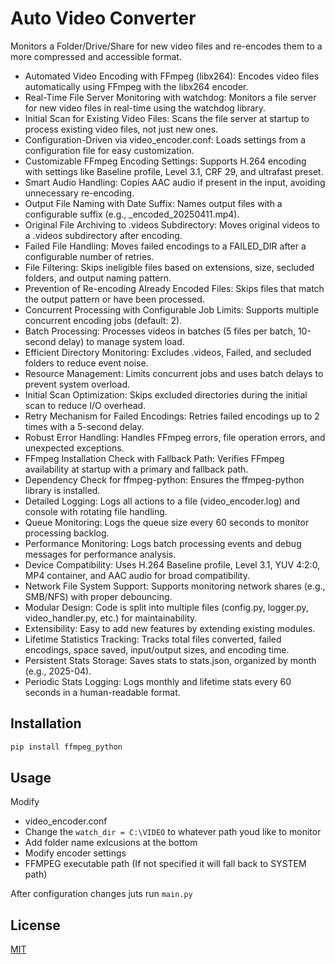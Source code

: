 # Auto Video Converter

Monitors a Folder/Drive/Share for new video files and re-encodes them to a more compressed and accessible format.

- Automated Video Encoding with FFmpeg (libx264): Encodes video files automatically using FFmpeg with the libx264 encoder.
- Real-Time File Server Monitoring with watchdog: Monitors a file server for new video files in real-time using the watchdog library.
- Initial Scan for Existing Video Files: Scans the file server at startup to process existing video files, not just new ones.
- Configuration-Driven via video_encoder.conf: Loads settings from a configuration file for easy customization.
- Customizable FFmpeg Encoding Settings: Supports H.264 encoding with settings like Baseline profile, Level 3.1, CRF 29, and ultrafast preset.
- Smart Audio Handling: Copies AAC audio if present in the input, avoiding unnecessary re-encoding.
- Output File Naming with Date Suffix: Names output files with a configurable suffix (e.g., _encoded_20250411.mp4).
- Original File Archiving to .videos Subdirectory: Moves original videos to a .videos subdirectory after encoding.
- Failed File Handling: Moves failed encodings to a FAILED_DIR after a configurable number of retries.
- File Filtering: Skips ineligible files based on extensions, size, secluded folders, and output naming pattern.
- Prevention of Re-encoding Already Encoded Files: Skips files that match the output pattern or have been processed.
- Concurrent Processing with Configurable Job Limits: Supports multiple concurrent encoding jobs (default: 2).
- Batch Processing: Processes videos in batches (5 files per batch, 10-second delay) to manage system load.
- Efficient Directory Monitoring: Excludes .videos, Failed, and secluded folders to reduce event noise.
- Resource Management: Limits concurrent jobs and uses batch delays to prevent system overload.
- Initial Scan Optimization: Skips excluded directories during the initial scan to reduce I/O overhead.
- Retry Mechanism for Failed Encodings: Retries failed encodings up to 2 times with a 5-second delay.
- Robust Error Handling: Handles FFmpeg errors, file operation errors, and unexpected exceptions.
- FFmpeg Installation Check with Fallback Path: Verifies FFmpeg availability at startup with a primary and fallback path.
- Dependency Check for ffmpeg-python: Ensures the ffmpeg-python library is installed.
- Detailed Logging: Logs all actions to a file (video_encoder.log) and console with rotating file handling.
- Queue Monitoring: Logs the queue size every 60 seconds to monitor processing backlog.
- Performance Monitoring: Logs batch processing events and debug messages for performance analysis.
- Device Compatibility: Uses H.264 Baseline profile, Level 3.1, YUV 4:2:0, MP4 container, and AAC audio for broad compatibility.
- Network File System Support: Supports monitoring network shares (e.g., SMB/NFS) with proper debouncing.
- Modular Design: Code is split into multiple files (config.py, logger.py, video_handler.py, etc.) for maintainability.
- Extensibility: Easy to add new features by extending existing modules.
- Lifetime Statistics Tracking: Tracks total files converted, failed encodings, space saved, input/output sizes, and encoding time.
- Persistent Stats Storage: Saves stats to stats.json, organized by month (e.g., 2025-04).
- Periodic Stats Logging: Logs monthly and lifetime stats every 60 seconds in a human-readable format.



## Installation

```bash
pip install ffmpeg_python
```

## Usage

Modify 
- video_encoder.conf
- Change the ```watch_dir = C:\VIDEO``` to whatever path youd like to monitor
- Add folder name exlcusions at the bottom
- Modify encoder settings
- FFMPEG executable path (If not specified it will fall back to SYSTEM path)

After configuration changes juts run ```main.py```
## License

[MIT](https://choosealicense.com/licenses/mit/)
